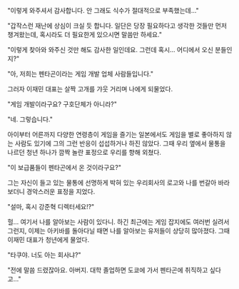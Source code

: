"이렇게 와주셔서 감사합니다. 안 그래도 식수가 절대적으로 부족했는데..." 

"갑작스런 재난에 상심이 크실 듯 합니다. 일단은 당장 필요하다고 생각한 것들만 먼저 챙겨왔는데, 혹시라도 더 필요한게 있으시면 말씀만 하세요." 

"이렇게 찾아와 와주신 것만 해도 감사한 일인데요. 그런데 혹시... 어디에서 오신 분들인지?" 

"아, 저희는 펜타곤이라는 게임 개발 업체 사람들입니다." 

그러자 이재민 대표는 살짝 고개를 갸웃 거리며 나에게 되물었다. 

"게임 개발이라구요? 구호단체가 아니라?" 

"네. 그렇습니다." 

아이부터 어른까지 다양한 연령층이 게임을 즐기는 일본에서도 게임을 별로 좋아하지 않는 사람도 있기에 그의 그런 반응이 섭섭하거나 하진 않았다. 
그때 우리 옆에서 물통을 나르던 청년 하나가 깜짝 놀란 표정으로 우리를 향해 외쳤다. 

"이 보급품들이 펜타곤에서 온 것이라구요?" 

그는 자신이 들고 있는 물통에 선명하게 박혀 있는 우리회사의 로고와 나를 번갈아 바라보더니 경악스러운 표정을 지었다. 

"설마, 혹시 강준혁 디렉터세요!?" 

헐... 여기서 나를 알아보는 사람이 있다니. 
하긴 최근에는 게임 잡지에도 여러번 실려서 그런지, 이제는 아키바를 돌아다닐 때면 나를 알아보는 유저들이 상당히 많아졌다. 그때 이재민 대표가 청년에게 물었다. 

"타쿠야. 너도 아는 회사냐?" 

"전에 말씀 드렸잖아요. 아버지. 대학 졸업하면 도쿄에 가서 펜타곤에 취직하고 싶다고..." 